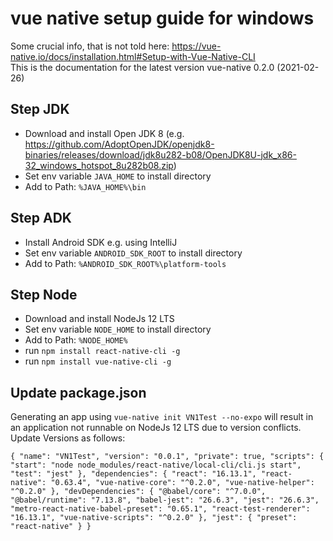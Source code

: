# vue native setup guide for windows

Some crucial info, that is not told here: https://vue-native.io/docs/installation.html#Setup-with-Vue-Native-CLI \
This is the documentation for the latest version vue-native 0.2.0 (2021-02-26)


## Step JDK
- Download and install Open JDK 8 (e.g. https://github.com/AdoptOpenJDK/openjdk8-binaries/releases/download/jdk8u282-b08/OpenJDK8U-jdk_x86-32_windows_hotspot_8u282b08.zip)
- Set env variable `JAVA_HOME` to install directory
- Add to Path:  `%JAVA_HOME%\bin`

## Step ADK
- Install Android SDK e.g. using IntelliJ
- Set env variable `ANDROID_SDK_ROOT` to install directory
- Add to Path:  `%ANDROID_SDK_ROOT%\platform-tools`

## Step Node
- Download and install NodeJs 12 LTS
- Set env variable `NODE_HOME` to install directory
- Add to Path:  `%NODE_HOME%`
- run `npm install react-native-cli -g`
- run `npm install vue-native-cli -g`

## Update package.json
Generating an app using `vue-native init VN1Test --no-expo` will result in an application not runnable on NodeJs 12 LTS due to version conflicts.
Update Versions as follows:

`
{
  "name": "VN1Test",
  "version": "0.0.1",
  "private": true,
  "scripts": {
    "start": "node node_modules/react-native/local-cli/cli.js start",
    "test": "jest"
  },
  "dependencies": {
    "react": "16.13.1",
    "react-native": "0.63.4",
    "vue-native-core": "^0.2.0",
    "vue-native-helper": "^0.2.0"
  },
  "devDependencies": {
    "@babel/core": "^7.0.0",
    "@babel/runtime": "7.13.8",
    "babel-jest": "26.6.3",
    "jest": "26.6.3",
    "metro-react-native-babel-preset": "0.65.1",
    "react-test-renderer": "16.13.1",
    "vue-native-scripts": "^0.2.0"
  },
  "jest": {
    "preset": "react-native"
  }
}
`
